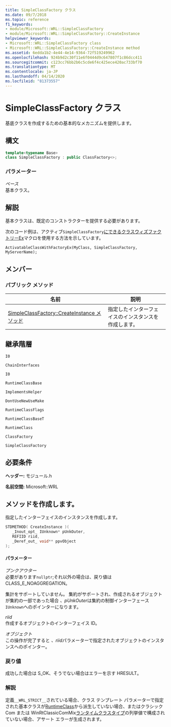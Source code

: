 ```yaml
---
title: SimpleClassFactory クラス
ms.date: 09/7/2018
ms.topic: reference
f1_keywords:
- module/Microsoft::WRL::SimpleClassFactory
- module/Microsoft::WRL::SimpleClassFactory::CreateInstance
helpviewer_keywords:
- Microsoft::WRL::SimpleClassFactory class
- Microsoft::WRL::SimpleClassFactory::CreateInstance method
ms.assetid: 6edda1b2-4e44-4e14-9364-72f519249962
ms.openlocfilehash: 924b9d2c30f11e6f0444d9c647807f1c86dcc411
ms.sourcegitcommit: c123cc76bb2b6c5cde6f4c425ece420ac733bf70
ms.translationtype: MT
ms.contentlocale: ja-JP
ms.lasthandoff: 04/14/2020
ms.locfileid: "81373557"
---
```

# <a name="simpleclassfactory-class"></a>SimpleClassFactory クラス

基底クラスを作成するための基本的なメカニズムを提供します。

## <a name="syntax"></a>構文

```cpp
template<typename Base>
class SimpleClassFactory : public ClassFactory<>;
```

### <a name="parameters"></a>パラメーター

*ベース*<br/>
基本クラス。

## <a name="remarks"></a>解説

基本クラスは、既定のコンストラクターを提供する必要があります。

次のコード例は、アクティブ`SimpleClassFactory`[にできるクラスウィズファクトリーEx](activatableclass-macros.md)マクロを使用する方法を示しています。

`ActivatableClassWithFactoryEx(MyClass, SimpleClassFactory, MyServerName);`

## <a name="members"></a>メンバー

### <a name="public-methods"></a>パブリック メソッド

|名前|説明|
|----------|-----------------|
|[SimpleClassFactory::CreateInstance メソッド](#createinstance)|指定したインターフェイスのインスタンスを作成します。|

## <a name="inheritance-hierarchy"></a>継承階層

`I0`

`ChainInterfaces`

`I0`

`RuntimeClassBase`

`ImplementsHelper`

`DontUseNewUseMake`

`RuntimeClassFlags`

`RuntimeClassBaseT`

`RuntimeClass`

`ClassFactory`

`SimpleClassFactory`

## <a name="requirements"></a>必要条件

**ヘッダー:** モジュール.h

**名前空間:** Microsoft::WRL

## <a name="simpleclassfactorycreateinstance-method"></a><a name="createinstance"></a>メソッドを作成します。

指定したインターフェイスのインスタンスを作成します。

```cpp
STDMETHOD( CreateInstance )(
   _Inout_opt_ IUnknown* pUnkOuter,
   REFIID riid,
   _Deref_out_ void** ppvObject
);
```

#### <a name="parameters"></a>パラメーター

*プンクアウター*<br/>
必要があります`nullptr`;それ以外の場合は、戻り値はCLASS_E_NOAGGREGATION。

集計をサポートしていません。 集約がサポートされ、作成されるオブジェクトが集約の一部であった場合 *、pUnkOuter*は集約の制御インターフェース`IUnknown`へのポインターになります。

*riid*<br/>
作成するオブジェクトのインターフェイス ID。

*オブジェクト*<br/>
この操作が完了すると *、riid*パラメーターで指定されたオブジェクトのインスタンスへのポインター。

### <a name="return-value"></a>戻り値

成功した場合は S_OK、そうでない場合はエラーを示す HRESULT。

### <a name="remarks"></a>解説

定義`__WRL_STRICT__`されている場合、クラス テンプレート パラメーターで指定された基本クラスが[RuntimeClass](runtimeclass-class.md)から派生していない場合、またはクラシック Com または WinRtClassicComMix[ランタイムクラスタイプ](runtimeclasstype-enumeration.md)の列挙値で構成されていない場合、アサート エラーが生成されます。
